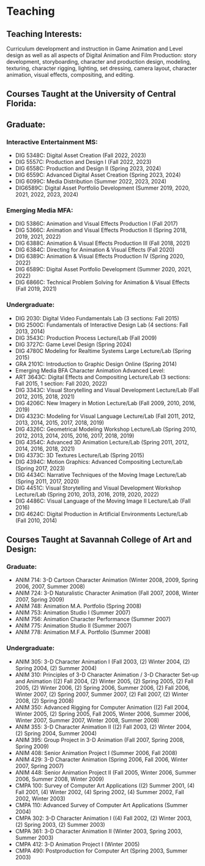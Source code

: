 # Teaching

## Teaching Interests:
Curriculum development and instruction in Game Animation and Level design as well as all aspects of Digital Animation and Film Production: story development, storyboarding, character and production design, modeling, texturing, character rigging, lighting, set dressing, camera layout, character animation, visual effects, compositing, and editing.

## Courses Taught at the University of Central Florida:

## Graduate:
### Interactive Entertainment MS:
- DIG 5348C: Digital Asset Creation (Fall 2022, 2023)
- DIG 5557C: Production and Design I (Fall 2022, 2023) 
- DIG 6558C: Production and Design II (Spring 2023, 2024)
- DIG 6559C: Advanced Digital Asset Creation (Spring 2023, 2024)
- DIG 6099C: Media Distribution (Summer 2022, 2023, 2024)
- DIG6589C: Digital Asset Portfolio Development (Summer 2019, 2020, 2021, 2022, 2023, 2024)

### Emerging Media MFA:
- DIG 5386C: Animation and Visual Effects Production I (Fall 2017)
- DIG 5366C: Animation and Visual Effects Production II (Spring 2018, 2019, 2021, 2022)
- DIG 6388C: Animation & Visual Effects Production III (Fall 2018, 2021)
- DIG 6384C: Directing for Animation & Visual Effects (Fall 2020)	
- DIG 6389C: Animation & Visual Effects Production IV (Spring 2020, 2022)
- DIG 6589C: Digital Asset Portfolio Development (Summer 2020, 2021, 2022)
- DIG 6866C: Technical Problem Solving for Animation & Visual Effects (Fall 2019, 2021)

### Undergraduate:
- DIG 2030: Digital Video Fundamentals Lab (3 sections: Fall 2015) 
- DIG 2500C: Fundamentals of Interactive Design Lab (4 sections: Fall 2013, 2014)
- DIG 3543C: Production Process Lecture/Lab (Fall 2009)
- DIG 3727C: Game Level Design (Spring 2024)
- DIG 4780C Modeling for Realtime Systems Large Lecture/Lab (Spring 2015)
- GRA 2101C: Introduction to Graphic Design Online (Spring 2014)
- Emerging Media BFA Character Animation Advanced Level:
- ART 3643C: Digital Effects and Compositing Lecture/Lab (3 sections: Fall 2015, 1 section: Fall 2020, 2022)
- DIG 3343C: Visual Storytelling and Visual Development Lecture/Lab (Fall 2012, 2015, 2018, 2021)
- DIG 4206C: New Imagery in Motion Lecture/Lab (Fall 2009, 2010, 2016, 2019)
- DIG 4323C: Modeling for Visual Language Lecture/Lab (Fall 2011, 2012, 2013, 2014, 2015, 2017, 2018, 
          2019)
- DIG 4326C: Geometrical Modeling Workshop Lecture/Lab (Spring 2010, 2012, 2013, 2014, 2015, 2016,
          2017, 2018, 2019)
- DIG 4354C: Advanced 3D Animation Lecture/Lab (Spring 2011, 2012, 2014, 2016, 2018, 2021)
- DIG 4373C: 3D Textures Lecture/Lab (Spring 2015)
- DIG 4394C: Motion Graphics: Advanced Compositing Lecture/Lab (Spring 2017, 2023)
- DIG 4434C: Narrative Techniques of the Moving Image Lecture/Lab (Spring 2011, 2017, 2020)
- DIG 4451C: Visual Storytelling and Visual Development Workshop Lecture/Lab (Spring 2010, 2013, 
          2016, 2019, 2020, 2022)
- DIG 4486C: Visual Language of the Moving Image II Lecture/Lab (Fall 2016)
- DIG 4624C: Digital Production in Artificial Environments Lecture/Lab (Fall 2010, 2014)

## Courses Taught at Savannah College of Art and Design:
### Graduate:
- ANIM 714: 3-D Cartoon Character Animation (Winter 2008, 2009, Spring 2006, 2007, Summer 2008)
- ANIM 724: 3-D Naturalistic Character Animation (Fall 2007, 2008, Winter 2007, Spring 2009)
- ANIM 748: Animation M.A. Portfolio (Spring 2008)	 
- ANIM 753: Animation Studio I (Summer 2007)	 
- ANIM 756: Animation Character Performance (Summer 2007)	 
- ANIM 775: Animation Studio II (Summer 2007)
- ANIM 778: Animation M.F.A. Portfolio (Summer 2008)		 
	
### Undergraduate:
- ANIM 305: 3-D Character Animation I (Fall 2003, (2) Winter 2004, (2) Spring 2004, (2) Summer 2004)
- ANIM 310: Principles of 3-D Character Animation / 3-D Character Set-up and Animation ((2) Fall 2004, 
(2) Winter 2005, (2) Spring 2005, (2) Fall 2005, (2) Winter 2006, (2) Spring 2006, Summer 2006, (2) Fall 2006, Winter 2007, (2) Spring 2007, Summer 2007, (2) Fall 2007, (2) Winter 2008, (2) Spring 2008)
- ANIM 350: Advanced Rigging for Computer Animation ((2) Fall 2004, Winter 2005, (2) Spring 2005, 
Fall 2005, Winter 2006, Summer 2006, Winter 2007, Summer 2007, Winter 2008, Summer 2008)
- ANIM 355: 3-D Character Animation II ((2) Fall 2003, (2) Winter 2004, (2) Spring 2004, Summer 2004)
- ANIM 395: Group Project in 3-D Animation (Fall 2007, Spring 2008, Spring 2009) 
- ANIM 408: Senior Animation Project I (Summer 2006, Fall 2008)	  
- ANIM 429: 3-D Character Animation (Spring 2006, Fall 2006, Winter 2007, Spring 2007)
- ANIM 448: Senior Animation Project II (Fall 2005, Winter 2006, Summer 2006, Summer 2008, 
        Winter 2009)
- CMPA 100: Survey of Computer Art Applications ((2) Summer 2001, (4) Fall 2001, (4) Winter 2002, 
        (4) Spring 2002, (4) Summer 2002, Fall 2002, Winter 2003)
- CMPA 110: Advanced Survey of Computer Art Applications (Summer 2004)
- CMPA 302: 3-D Character Animation I ((4) Fall 2002, (2) Winter 2003, (2) Spring 2003, 
        (2) Summer 2003) 
- CMPA 361: 3-D Character Animation II (Winter 2003, Spring 2003, Summer 2003)
- CMPA 412: 3-D Animation Project I (Winter 2005)
- CMPA 490: Postproduction for Computer Art (Spring 2003, Summer 2003)

